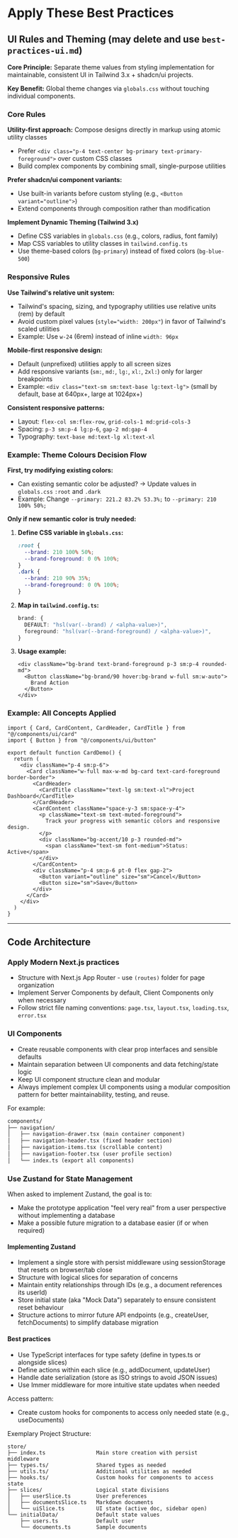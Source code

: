 # Apply These Best Practices

## UI Rules and Theming (may delete and use `best-practices-ui.md`)

**Core Principle:** Separate theme values from styling implementation for maintainable, consistent UI in Tailwind 3.x + shadcn/ui projects.

**Key Benefit:** Global theme changes via `globals.css` without touching individual components.

### Core Rules

**Utility-first approach:** Compose designs directly in markup using atomic utility classes
- Prefer `<div class="p-4 text-center bg-primary text-primary-foreground">` over custom CSS classes
- Build complex components by combining small, single-purpose utilities

**Prefer shadcn/ui component variants:**
- Use built-in variants before custom styling (e.g., `<Button variant="outline">`)
- Extend components through composition rather than modification

**Implement Dynamic Theming (Tailwind 3.x)**
- Define CSS variables in `globals.css` (e.g., colors, radius, font family)
- Map CSS variables to utility classes in `tailwind.config.ts`
- Use theme-based colors (`bg-primary`) instead of fixed colors (`bg-blue-500`)

### Responsive Rules

**Use Tailwind's relative unit system:**
- Tailwind's spacing, sizing, and typography utilities use relative units (rem) by default
- Avoid custom pixel values (`style="width: 200px"`) in favor of Tailwind's scaled utilities
- Example: Use `w-24` (6rem) instead of inline `width: 96px`

**Mobile-first responsive design:** 
- Default (unprefixed) utilities apply to all screen sizes
- Add responsive variants (`sm:`, `md:`, `lg:`, `xl:`, `2xl:`) only for larger breakpoints
- Example: `<div class="text-sm sm:text-base lg:text-lg">` (small by default, base at 640px+, large at 1024px+)

**Consistent responsive patterns:**
- Layout: `flex-col sm:flex-row`, `grid-cols-1 md:grid-cols-3`
- Spacing: `p-3 sm:p-4 lg:p-6`, `gap-2 md:gap-4`
- Typography: `text-base md:text-lg xl:text-xl`

### Example: Theme Colours Decision Flow

**First, try modifying existing colors:**
- Can existing semantic color be adjusted? → Update values in `globals.css` `:root` and `.dark`
- Example: Change `--primary: 221.2 83.2% 53.3%;` to `--primary: 210 100% 50%;`

**Only if new semantic color is truly needed:**

1. **Define CSS variable in `globals.css`:**

   ```css
   :root { 
     --brand: 210 100% 50%; 
     --brand-foreground: 0 0% 100%;
   }
   .dark { 
     --brand: 210 90% 35%; 
     --brand-foreground: 0 0% 100%;
   }
   ```

2. **Map in `tailwind.config.ts`:**
   
   ```typescript
   brand: {
     DEFAULT: "hsl(var(--brand) / <alpha-value>)",
     foreground: "hsl(var(--brand-foreground) / <alpha-value>)",
   }
   ```

3. **Usage example:**

   ```tsx
   <div className="bg-brand text-brand-foreground p-3 sm:p-4 rounded-md">
     <Button className="bg-brand/90 hover:bg-brand w-full sm:w-auto">
       Brand Action
     </Button>
   </div>
   ```

### Example: All Concepts Applied

```tsx
import { Card, CardContent, CardHeader, CardTitle } from "@/components/ui/card"
import { Button } from "@/components/ui/button"

export default function CardDemo() {
  return (
    <div className="p-4 sm:p-6">
      <Card className="w-full max-w-md bg-card text-card-foreground border-border">
        <CardHeader>
          <CardTitle className="text-lg sm:text-xl">Project Dashboard</CardTitle>
        </CardHeader>
        <CardContent className="space-y-3 sm:space-y-4">
          <p className="text-sm text-muted-foreground">
            Track your progress with semantic colors and responsive design.
          </p>
          <div className="bg-accent/10 p-3 rounded-md">
            <span className="text-sm font-medium">Status: Active</span>
          </div>
        </CardContent>
        <div className="p-4 sm:p-6 pt-0 flex gap-2">
          <Button variant="outline" size="sm">Cancel</Button>
          <Button size="sm">Save</Button>
        </div>
      </Card>
    </div>
  )
}
```

---

## Code Architecture

### Apply Modern Next.js practices
- Structure with Next.js App Router - use `(routes)` folder for page organization
- Implement Server Components by default, Client Components only when necessary
- Follow strict file naming conventions: `page.tsx`, `layout.tsx`, `loading.tsx`, `error.tsx`

### UI Components
- Create reusable components with clear prop interfaces and sensible defaults
- Maintain separation between UI components and data fetching/state logic
- Keep UI component structure clean and modular
- Always implement complex UI components using a modular composition pattern for better maintainability, testing, and reuse. 

For example:

```txt
components/
├── navigation/
│   ├── navigation-drawer.tsx (main container component)
│   ├── navigation-header.tsx (fixed header section)
│   ├── navigation-items.tsx (scrollable content)
│   ├── navigation-footer.tsx (user profile section)
│   └── index.ts (export all components)
```

### Use Zustand for State Management
When asked to implement Zustand, the goal is to:
- Make the prototype application "feel very real" from a user perspective without implementing a database
- Make a possible future migration to a database easier (if or when required)

#### Implementing Zustand
- Implement a single store with persist middleware using sessionStorage that resets on browser/tab close
- Structure with logical slices for separation of concerns
- Maintain entity relationships through IDs (e.g., a document references its userId)
- Store initial state (aka "Mock Data") separately to ensure consistent reset behaviour
- Structure actions to mirror future API endpoints (e.g., createUser, fetchDocuments) to simplify database migration

#### Best practices
- Use TypeScript interfaces for type safety (define in types.ts or alongside slices)
- Define actions within each slice (e.g., addDocument, updateUser)
- Handle date serialization (store as ISO strings to avoid JSON issues)
- Use Immer middleware for more intuitive state updates when needed

Access pattern:
- Create custom hooks for components to access only needed state (e.g., useDocuments)

Exemplary Project Structure:

```
store/
├── index.ts                Main store creation with persist middleware
├── types.ts/               Shared types as needed
├── utils.ts/               Additional utilities as needed
├── hooks.ts/               Custom hooks for components to access state
├── slices/                 Logical state divisions
│   ├── userSlice.ts        User preferences
│   ├── documentsSlice.ts   Markdown documents
│   └── uiSlice.ts          UI state (active doc, sidebar open)
└── initialData/            Default state values
    ├── users.ts            Default user
    └── documents.ts        Sample documents
```